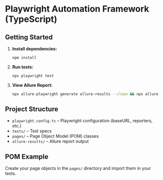 # Playwright Automation Framework (TypeScript)

## Getting Started

1. **Install dependencies:**
   ```bash
   npm install
   ```
2. **Run tests:**
   ```bash
   npx playwright test
   ```
3. **View Allure Report:**
   ```bash
   npx allure-playwright generate allure-results --clean && npx allure open
   ```

## Project Structure
- `playwright.config.ts` – Playwright configuration (baseURL, reporters, etc.)
- `tests/` – Test specs
- `pages/` – Page Object Model (POM) classes
- `allure-results/` – Allure report output

## POM Example
Create your page objects in the `pages/` directory and import them in your tests. 